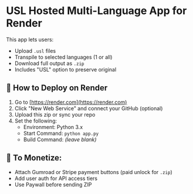 # USL Hosted Multi-Language App for Render

This app lets users:
- Upload `.usl` files
- Transpile to selected languages (1 or all)
- Download full output as `.zip`
- Includes "USL" option to preserve original

## 🚀 How to Deploy on Render

1. Go to [https://render.com](https://render.com)
2. Click "New Web Service" and connect your GitHub (optional)
3. Upload this zip or sync your repo
4. Set the following:
   - Environment: Python 3.x
   - Start Command: `python app.py`
   - Build Command: *(leave blank)*

## 🔁 To Monetize:
- Attach Gumroad or Stripe payment buttons (paid unlock for `.zip`)
- Add user auth for API access tiers
- Use Paywall before sending ZIP

